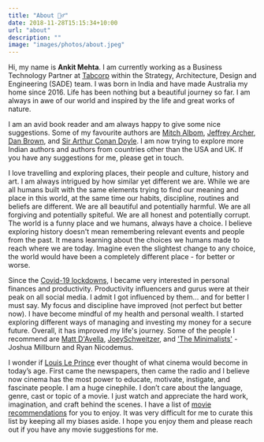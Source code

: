 ```yaml
---
title: "About 🙋‍♂️"
date: 2018-11-28T15:15:34+10:00
url: "about"
description: ""
image: "images/photos/about.jpeg"
---
```


Hi, my name is **Ankit Mehta**. I am currently working as a Business Technology Partner at [Tabcorp](https://www.tabcorp.com.au/) within the Strategy, Architecture, Design and Engineering (SADE) team. I was born in India and have made Australia my home since 2016. Life has been nothing but a beautiful journey so far. I am always in awe of our world and inspired by the life and great works of nature. 

I am an avid book reader and am always happy to give some nice suggestions. Some of my favourite authors are [Mitch Albom](https://www.mitchalbom.com/home/), [Jeffrey Archer](https://www.jeffreyarcher.com/), [Dan Brown](https://danbrown.com/), and [Sir Arthur Conan Doyle](https://www.arthurconandoyle.com/). I am now trying to explore more Indian authors and authors from countries other than the USA and UK. If you have any suggestions for me, please get in touch. 

I love travelling and exploring places, their people and culture, history and art. I am always intrigued by how similar yet different we are. While we are all humans built with the same elements trying to find our meaning and place in this world, at the same time our habits, discipline, routines and beliefs are different. We are all beautiful and potentially harmful. We are all forgiving and potentially spiteful. We are all honest and potentially corrupt. The world is a funny place and we humans, always have a choice. I believe exploring history doesn't mean remembering relevant events and people from the past. It means learning about the choices we humans made to reach where we are today. Imagine even the slightest change to any choice, the world would have been a completely different place - for better or worse. 

Since the [Covid-19 lockdowns](https://en.wikipedia.org/wiki/COVID-19_lockdowns), I became very interested in personal finances and productivity. Productivity influencers and gurus were at their peak on all social media. I admit I got influenced by them... and for better I must say. My focus and discipline have improved (not perfect but better now). I have become mindful of my health and personal wealth. I started exploring different ways of managing and investing my money for a secure future. Overall, it has improved my life's journey. Some of the people I recommend are [Matt D'Avella](https://www.mattdavella.com/), [JoeySchweitzer](https://www.betterideas.com/), and ['The Minimalists'](https://www.theminimalists.com/about/) - Joshua Millburn and Ryan Nicodemus.

I wonder if [Louis Le Prince](https://en.wikipedia.org/wiki/Louis_Le_Prince) ever thought of what cinema would become in today’s age. First came the newspapers, then came the radio and I believe now cinema has the most power to educate, motivate, instigate, and fascinate people. I am a huge cinephile. I don’t care about the language, genre, cast or topic of a movie. I just watch and appreciate the hard work, imagination, and craft behind the scenes. I have a list of [movie recommendations](https://www.ank1t.com/movies) for you to enjoy. It was very difficult for me to curate this list by keeping all my biases aside. I hope you enjoy them and please reach out if you have any movie suggestions for me. 


